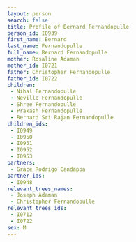```yaml
---
layout: person
search: false
title: Profile of Bernard Fernandopulle
person_id: I0939
first_name: Bernard
last_name: Fernandopulle
full_name: Bernard Fernandopulle
mother: Rosaline Adaman
mother_id: I0721
father: Christopher Fernandopulle
father_id: I0722
children:
 - Nihal Fernandopulle
 - Neville Fernandopulle
 - Shree Fernandopulle
 - Prakash Fernandopulle
 - Bernard Sri Rajan Fernandopulle
children_ids:
 - I0949
 - I0950
 - I0951
 - I0952
 - I0953
partners:
 - Grace Rodrigo Candappa
partner_ids:
 - I0948
relevant_trees_names:
 - Joseph Adaman
 - Christopher Fernandopulle
relevant_trees_ids:
 - I0712
 - I0722
sex: M
---
```


